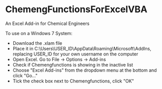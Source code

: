 # ChemengFunctionsForExcelVBA
An Excel Add-in for Chemical Engineers

To use on a Windows 7 System:
* Download the .xlam file
* Place it in C:\Users\USER_ID\AppData\Roaming\Microsoft\AddIns, replacing USER_ID for your own username on the computer
* Open Excel. Go to File -> Options -> Add-ins 
* Check if Chemengfunctions is showing in the inactive list
* Choose "Excel Add-ins" from the dropdown menu at the bottom and click "Go..."
* Tick the check box next to Chemengfunctions, click "OK"
